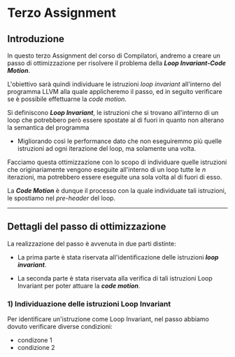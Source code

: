 
# Terzo Assignment 

## Introduzione

In questo terzo Assignment del corso di Compilatori, andremo a creare un passo di ottimizzazione per risolvere il problema della ***Loop Invariant-Code Motion***. 

L'obiettivo sarà quindi individuare le istruzioni *loop invariant* all'interno del programma LLVM alla quale applicheremo il passo, ed in seguito verificare se è possibile effettuarne la *code motion*.

Si definiscono ***Loop Invariant***, le istruzioni che si trovano all'interno di un loop che potrebbero però essere spostate al di fuori in quanto non alterano la semantica del programma
- Migliorando così le performance dato che non eseguiremmo più quelle istruzioni ad ogni iterazione del loop, ma solamente una volta.

Facciamo questa ottimizzazione con lo scopo di individuare quelle istruzioni che originariamente vengono eseguite all'interno di un loop tutte le *n* iterazioni, ma potrebbero essere eseguite una sola volta al di fuori di esso.

La ***Code Motion*** è dunque il processo con la quale individuate tali istruzioni, le spostiamo nel *pre-header* del loop.

---

## Dettagli del passo di ottimizzazione
La realizzazione del passo è avvenuta in due parti distinte:

- La prima parte è stata riservata all'identificazione delle istruzioni ***loop invariant***.

- La seconda parte è stata riservata alla verifica di tali istruzioni Loop Invariant per poter attuare la ***code motion***.

### 1) Individuazione delle istruzioni Loop Invariant

Per identificare un'istruzione come Loop Invariant, nel passo abbiamo dovuto verificare diverse condizioni:
- condizone 1
- condizione 2